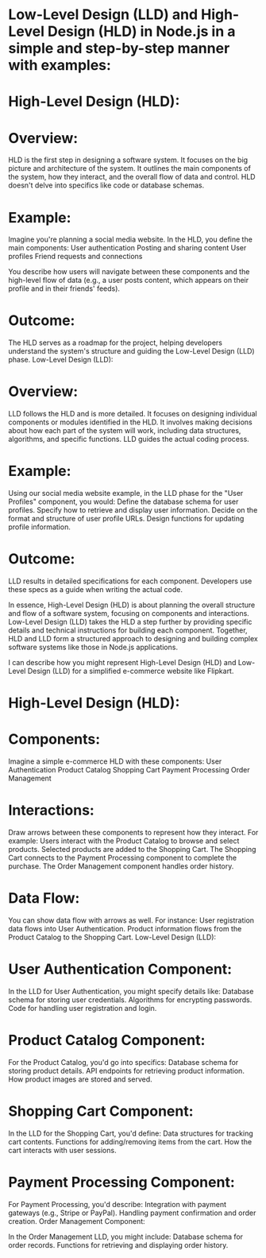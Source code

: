 # Low-Level Design (LLD) and High-Level Design (HLD) in Node.js in a simple and step-by-step manner with examples:

# High-Level Design (HLD):

# Overview:

HLD is the first step in designing a software system. It focuses on the big picture and architecture of the system.
It outlines the main components of the system, how they interact, and the overall flow of data and control.
HLD doesn't delve into specifics like code or database schemas.

# Example:

Imagine you're planning a social media website. In the HLD, you define the main components:
User authentication
Posting and sharing content
User profiles
Friend requests and connections

You describe how users will navigate between these components and the high-level flow of data (e.g., a user posts content, which appears on their profile and in their friends' feeds).

# Outcome:

The HLD serves as a roadmap for the project, helping developers understand the system's structure and guiding the Low-Level Design (LLD) phase.
Low-Level Design (LLD):

# Overview:

LLD follows the HLD and is more detailed. It focuses on designing individual components or modules identified in the HLD.
It involves making decisions about how each part of the system will work, including data structures, algorithms, and specific functions.
LLD guides the actual coding process.

# Example:

Using our social media website example, in the LLD phase for the "User Profiles" component, you would:
Define the database schema for user profiles.
Specify how to retrieve and display user information.
Decide on the format and structure of user profile URLs.
Design functions for updating profile information.

# Outcome:

LLD results in detailed specifications for each component. Developers use these specs as a guide when writing the actual code.

In essence, High-Level Design (HLD) is about planning the overall structure and flow of a software system, focusing on components and interactions. Low-Level Design (LLD) takes the HLD a step further by providing specific details and technical instructions for building each component. Together, HLD and LLD form a structured approach to designing and building complex software systems like those in Node.js applications.


<!-- ---------------------------------------------------------------------------------------------------------- -->

I can describe how you might represent High-Level Design (HLD) and Low-Level Design (LLD) for a simplified e-commerce website like Flipkart.

# High-Level Design (HLD):

# Components:

Imagine a simple e-commerce HLD with these components:
User Authentication
Product Catalog
Shopping Cart
Payment Processing
Order Management

# Interactions:

Draw arrows between these components to represent how they interact. For example:
Users interact with the Product Catalog to browse and select products.
Selected products are added to the Shopping Cart.
The Shopping Cart connects to the Payment Processing component to complete the purchase.
The Order Management component handles order history.

# Data Flow:

You can show data flow with arrows as well. For instance:
User registration data flows into User Authentication.
Product information flows from the Product Catalog to the Shopping Cart.
Low-Level Design (LLD):

# User Authentication Component:

In the LLD for User Authentication, you might specify details like:
Database schema for storing user credentials.
Algorithms for encrypting passwords.
Code for handling user registration and login.

# Product Catalog Component:

For the Product Catalog, you'd go into specifics:
Database schema for storing product details.
API endpoints for retrieving product information.
How product images are stored and served.

# Shopping Cart Component:

In the LLD for the Shopping Cart, you'd define:
Data structures for tracking cart contents.
Functions for adding/removing items from the cart.
How the cart interacts with user sessions.

# Payment Processing Component:

For Payment Processing, you'd describe:
Integration with payment gateways (e.g., Stripe or PayPal).
Handling payment confirmation and order creation.
Order Management Component:

In the Order Management LLD, you might include:
Database schema for order records.
Functions for retrieving and displaying order history.